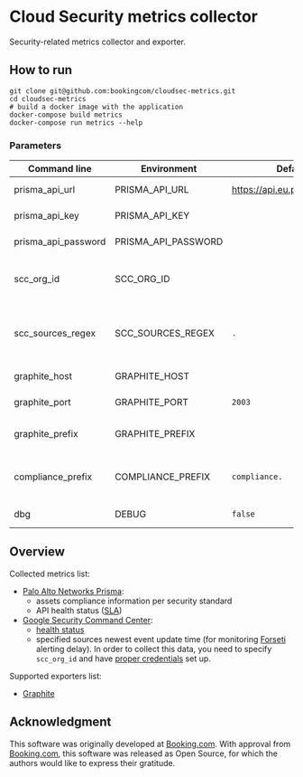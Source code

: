 # Cloud Security metrics collector

Security-related metrics collector and exporter.

## How to run

```console
git clone git@github.com:bookingcom/cloudsec-metrics.git
cd cloudsec-metrics
# build a docker image with the application
docker-compose build metrics
docker-compose run metrics --help
```

### Parameters

| Command line            | Environment             | Default                  | Description                           |
| ----------------------- | ----------------------- | ------------------------ | ------------------------------------- |
| prisma_api_url          | PRISMA_API_URL          | https://api.eu.prismacloud.io | Prisma API key                   |
| prisma_api_key          | PRISMA_API_KEY          |                          | Prisma API key                        |
| prisma_api_password     | PRISMA_API_PASSWORD     |                          | Prisma API password                   |
| scc_org_id              | SCC_ORG_ID              |                          | Google SCC numeric organisation ID    |
| scc_sources_regex       | SCC_SOURCES_REGEX       | `.`                      | Google SCC sources Display Name filter regexp |
| graphite_host           | GRAPHITE_HOST           |                          | Graphite hostname                     |
| graphite_port           | GRAPHITE_PORT           | `2003`                   | Graphite port                         |
| graphite_prefix         | GRAPHITE_PREFIX         |                          | Graphite metrics prefix               |
| compliance_prefix       | COMPLIANCE_PREFIX       | `compliance.`            | Graphite compliance metrics prefix    |
| dbg                     | DEBUG                   | `false`                  | debug mode                            |

## Overview

Collected metrics list:

- [Palo Alto Networks Prisma](https://www.paloaltonetworks.com/cloud-security):
  - assets compliance information per security standard
  - API health status ([SLA](https://www.paloaltonetworks.com/resources/datasheets/prisma-public-cloud-service-level-agreement))
- [Google Security Command Center](https://cloud.google.com/security-command-center/):
  - [health status](https://status.cloud.google.com/)
  - specified sources newest event update time (for monitoring [Forseti](https://forsetisecurity.org/) alerting delay).
  In order to collect this data, you need to specify `scc_org_id` and 
  have [proper credentials](https://cloud.google.com/docs/authentication/production) set up.

Supported exporters list:

- [Graphite](https://graphiteapp.org/)

## Acknowledgment

This software was originally developed at [Booking.com](http://www.booking.com).
With approval from [Booking.com](http://www.booking.com), this software was released
as Open Source, for which the authors would like to express their gratitude.
